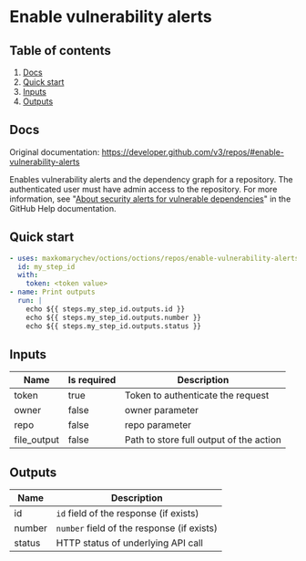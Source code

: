 # Enable vulnerability alerts

## Table of contents

1. [Docs](#docs)
1. [Quick start](#quick-start)
1. [Inputs](#inputs)
1. [Outputs](#outputs)

<a name="quick-start" ></a>
## Docs

Original documentation: https://developer.github.com/v3/repos/#enable-vulnerability-alerts

Enables vulnerability alerts and the dependency graph for a repository. The authenticated user must have admin access to the repository. For more information, see "[About security alerts for vulnerable dependencies](https://help.github.com/en/articles/about-security-alerts-for-vulnerable-dependencies)" in the GitHub Help documentation.


<a name="quick start" ></a>
## Quick start

```yaml
- uses: maxkomarychev/octions/octions/repos/enable-vulnerability-alerts@master
  id: my_step_id
  with:
    token: <token value>
- name: Print outputs
  run: |
    echo ${{ steps.my_step_id.outputs.id }}
    echo ${{ steps.my_step_id.outputs.number }}
    echo ${{ steps.my_step_id.outputs.status }}
```


<a name="inputs" ></a>
## Inputs

| Name | Is required | Description |
|---|---|---|
|token|true|Token to authenticate the request
|owner|false|owner parameter
|repo|false|repo parameter
|file_output|false|Path to store full output of the action

<a name="outputs" ></a>
## Outputs

| Name | Description |
|---|---|
|id|`id` field of the response (if exists)|
|number|`number` field of the response (if exists)|
|status|HTTP status of underlying API call|

